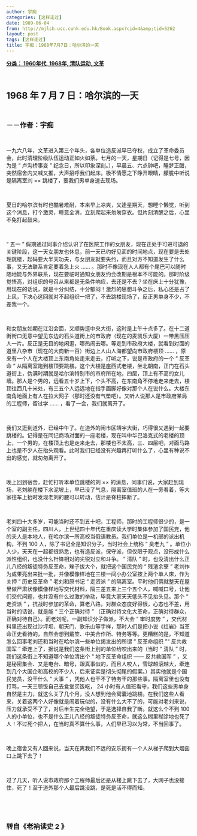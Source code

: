 ```yaml
---
author: 宇痴
categories: [这样走过]
date: 1989-06-04
from: http://mjlsh.usc.cuhk.edu.hk/Book.aspx?cid=4&amp;tid=5262
layout: post
tags: [这样走过]
title: 宇痴：1968年7月7日：哈尔滨的一天
---
```


<div style="margin: 15px 10px 10px 0px;">
<div>
<span id="ctl00_ContentPlaceHolder1_chapter1_SubjectLabel" style="font-weight:bold;text-decoration:underline;">
   分类： 1960年代, 1968年, 清队运动, 文革
  </span>
</div>
<p class="p1">
<b>
<font size="5">
<span class="s1">
</span>
<br/>
</font>
</b>
</p>
<p class="p2">
<b>
<font size="5">
<span class="s2" style="">
<font size="5">
      1968
     </font>
</span>
<span class="s1" style="">
     年
    </span>
<span class="s2" style="">
<font size="5">
      7
     </font>
</span>
<span class="s1" style="">
     月
    </span>
<span class="s2" style="">
<font size="5">
      7
     </font>
</span>
<span class="s1" style="">
     日：哈尔滨的一天
    </span>
</font>
</b>
</p>
<p class="p1">
<b>
<font size="4">
<span class="s1">
</span>
<br/>
</font>
</b>
</p>
<p class="p2">
<span class="s1">
<b>
<font size="4">
     －－作者：宇痴
    </font>
</b>
</span>
</p>
<p class="p1">
<span class="s1">
</span>
<br/>
</p>
<p class="p2">
<span class="s1">
   一九六八年，文革进入第三个年头，各单位造反派早已夺权，成立了革命委员会，此时清理阶级队伍运动正如火如荼。七月的一天，星期日（记得是七号，因为是
  </span>
<span class="s2">
   “
  </span>
<span class="s1">
   卢沟桥事变
  </span>
<span class="s2">
   ”
  </span>
<span class="s1">
   纪念日，所以印象深刻。），早晨五、六点钟吧，睡梦正酣，突然宿舍内又喊又推，大声招呼我们起床。极不情愿之下睁开眼睛，朦胧中听说是隔离室刘
  </span>
<span class="s2">
   ××
  </span>
<span class="s1">
   跳楼了，要我们男单身速去现场。
  </span>
</p>
<p class="p1">
<span class="s1">
</span>
<br/>
</p>
<p class="p2">
<span class="s1">
   夏日的哈尔滨有时也酷暑难耐，本来早上凉爽，又逢星期天，想睡个懒觉，听到这个消息，打个激灵，睡意全消，立刻爬起来匆匆穿衣。但片刻清醒之后，心里不免打起鼓来。
  </span>
</p>
<p class="p1">
<span class="s1">
</span>
<br/>
</p>
<p class="p2">
<span class="s2">
   “
  </span>
<span class="s1">
   五一
  </span>
<span class="s2">
   ”
  </span>
<span class="s1">
   假期通过同事介绍认识了在医院工作的女朋友，现在正处于可进可退的关键阶段，这一天女朋友也休息，前一天已约好见面的时间地点，现在要是去处理跳楼，起码要大半天功夫，与女朋友就要失约，而且对方不知道发生了什么事，又无法联系肯定要着急上火
  </span>
<span class="s2">
   ……
  </span>
<span class="s1">
   。那时不像现在人人都有个尾巴可以随时随地能与外界联系，现在要临时通知女朋友约会改期是根本不可能的。那时阶级觉悟高，对组织的号召从来都是无条件响应，去还是不去？坐在床上十分犹豫，用现在的话说，就是十分纠结，十分郁闷！激烈的思想斗争之后，私心还是占了上风，下决心这回就对不起组织一把了，不去跳楼现场了，反正男单身不少，不差我一个。
  </span>
</p>
<p class="p1">
<span class="s1">
</span>
<br/>
</p>
<p class="p2">
<span class="s1">
   和女朋友如期在江沿会面，又顺势逛中央大街，这时是上午十点多了。在十二道街街口无意中望见东边的石头道街上的市政府（现在的麦凯乐大厦）一带黑压压人一片。反正是无目的地闲逛，哪热闹去哪。等走到市政府大楼，就看到对面的道里八杂市（现在的大商新一百）街边上人山人海都望向市政府楼顶
  </span>
<span class="s2">
   ……
  </span>
<span class="s1">
   ，原来有一个人在大楼顶上东南角处走来走去，打听之下，说是市政府的一个
  </span>
<span class="s2">
   “
  </span>
<span class="s1">
   反革命
  </span>
<span class="s2">
   ”
  </span>
<span class="s1">
   从隔离室跑到楼顶要跳楼。这个大楼是座西式老楼，坐北朝南，正门在石头道街上，伪满时期就是哈尔滨特别市的市府所在地，四层，顶上有不高的女儿墙。那人是个男的，远看五十岁上下，个头不高，在东南角不停地走来走去，楼顶往西几十米处，有三五个人远远地在指手画脚好像对那个人在说什么。大楼东南角地面上有人在拉大网子（那时还没有气垫吧）。又听人说那人是市政府某局的工程师，留过学
  </span>
<span class="s2">
   ……
  </span>
<span class="s1">
   ，看了一会，我们就离开了。
  </span>
</p>
<p class="p1">
<span class="s1">
</span>
<br/>
</p>
<p class="p2">
<span class="s1">
   我们又逛到道外，已经中午了。在道外的闹市区靖宇大街，巧得很又遇到一起要跳楼的。记得是在同记商场对面的一座老楼，现在叫中华巴洛克式的老楼的顶上，一个男的，在楼顶上也是走来走去，那楼也不太高，三、四层吧，对面马路上也是不少人在抬头观看。此时我们已经没有兴趣再打听什么了，心里有种说不出的感觉，就匆匆离开了。
  </span>
</p>
<p class="p1">
<span class="s1">
</span>
<br/>
</p>
<p class="p2">
<span class="s1">
   晚上回到宿舍，赶忙打听本单位跳楼的刘
  </span>
<span class="s2">
   ××
  </span>
<span class="s1">
   的消息，同事们说，大家赶到现场，老刘躺在楼下水泥坡上，早已没了气息，隔离室值班的人在一旁看着，等大家往车上抬时发现老刘的腰可以转动，估计是脊柱摔断了。
  </span>
</p>
<p class="p1">
<span class="s1">
</span>
<br/>
</p>
<p class="p2">
<span class="s1">
   老刘四十大多岁，可能当时还不到五十吧，工程师，那时的工程师很少的，是一个室的副主任，四川人，上世纪四十年代在重庆读大学时集体参加了国民党，他的夫人是本地人，在哈尔滨一所高校当俄语教员。我们单位是一机部的派出机构，不到
  </span>
<span class="s2">
   100
  </span>
<span class="s1">
   人，除了书记全是知识分子，当时社会上统称
  </span>
<span class="s2">
   “
  </span>
<span class="s1">
   臭老九
  </span>
<span class="s2">
   ”
  </span>
<span class="s1">
   。单位小人少，天天在一起都很熟悉，也有造反派，保守派，但仅限于观点，没形成什么派性组织，也没什么针锋相对的尖锐对立和斗争。
  </span>
<span class="s2">
   “
  </span>
<span class="s1">
   清队
  </span>
<span class="s2">
   ”
  </span>
<span class="s1">
   时，也没清出什么正儿八经的叛徒特务反革命，矬子拔大个，就把这个国民党的
  </span>
<span class="s2">
   “
  </span>
<span class="s1">
   残渣余孽
  </span>
<span class="s2">
   ”
  </span>
<span class="s1">
   老刘作为成果亮出来批一批，并像模像样地在三楼一间小办公室按上两个单人床，作为关押
  </span>
<span class="s2">
   “
  </span>
<span class="s1">
   历史反革命
  </span>
<span class="s2">
   ”
  </span>
<span class="s1">
   老刘和原书记
  </span>
<span class="s2">
   “
  </span>
<span class="s1">
   走资派
  </span>
<span class="s2">
   ”
  </span>
<span class="s1">
   的隔离室。平时他们俩就整天在屋里做严肃状像模像样地写交代材料，隔三差五来上三个五个人，喊喊口号，让他们交代问题，也并没有什么过激的举动，毕竟大家天天低头不见抬头见。那个
  </span>
<span class="s2">
   “
  </span>
<span class="s1">
   走资派
  </span>
<span class="s2">
   ”
  </span>
<span class="s1">
   ，抗战时参加的革命，算老八路，对群众态度好得很，心态也不差，用当时的话说，就是能
  </span>
<span class="s2">
   “
  </span>
<span class="s1">
   三个正确对待
  </span>
<span class="s2">
   ”
  </span>
<span class="s1">
   （正确对待文化大革命，正确对待群众，正确对待自己）。而老刘呢，一副知识分子做派，不大会
  </span>
<span class="s2">
   “
  </span>
<span class="s1">
   审时度势
  </span>
<span class="s2">
   ”
  </span>
<span class="s1">
   ，交代材料里还出现过沙坪坝、朝天门、歌乐山等字样，那时人们是把小说《红岩》当革命正史看待的，自然会想到戴笠、中美合作所、特务等等。更糟糕的是，不知道怎么回事老刘还和当时在哈尔滨一些单位揭发出的所谓
  </span>
<span class="s2">
   “
  </span>
<span class="s1">
   反革命组织
  </span>
<span class="s2">
   ”“
  </span>
<span class="s1">
   反共救国军
  </span>
<span class="s2">
   ”
  </span>
<span class="s1">
   牵连上了，据说是我们这条街上别的单位给咬出来的（当时
  </span>
<span class="s2">
   “
  </span>
<span class="s1">
   清队
  </span>
<span class="s2">
   ”
  </span>
<span class="s1">
   时，我们这条街上不知道哪个单位清出个
  </span>
<span class="s2">
   “
  </span>
<span class="s1">
   地下反革命组织
  </span>
<span class="s2">
   ——
  </span>
<span class="s1">
   反共救国军
  </span>
<span class="s2">
   ”
  </span>
<span class="s1">
   ，又是秘密集会、又是电台、暗号，跟真事似的，而且人咬人，雪球越滚越大，牵连到几个大国企和高校的不少人，后来证实是彻头彻尾的假案。）其实他就是个国民党员，没干什么
  </span>
<span class="s2">
   “
  </span>
<span class="s1">
   大事
  </span>
<span class="s2">
   ”
  </span>
<span class="s1">
   ，凭他人也干不了特务干的那些事。隔离室里也没有打骂，一天三顿饭自己去食堂买饭吃，
  </span>
<span class="s2">
   24
  </span>
<span class="s1">
   小时有人值班看守，我们这些男单身自然是主力，就这么关了几个月，没人想到他会窝囊地跳楼。在我们这些人看来，关着这两个人好像就是闹着玩似的，没有什么大不了的，可能对老刘来说，压力就承受不了了，对后半生完全绝望，于是选择自我了断。就这么个不到
  </span>
<span class="s2">
   100
  </span>
<span class="s1">
   人的小单位，也不是什么正儿八经的叛徒特务反革命，就这么糊里糊涂地也死了人！不过死个把人，在当时真不算什么事，人们早已习以为常，不当回事了。
  </span>
</p>
<p class="p1">
<span class="s1">
</span>
<br/>
</p>
<p class="p2">
<span class="s1">
   晚上宿舍又有人回来说，当天在离我们不远的安乐街有一个人从梯子爬到大烟囱口上跳下去了！
  </span>
</p>
<p class="p1">
<span class="s1">
</span>
<br/>
</p>
<p class="p2">
<span class="s1">
   过了几天，听人说市政府那个工程师最后还是从楼上跳下去了，大网子也没接住，死了！至于道外那个人最后跳没跳，是死是活不得而知。
  </span>
</p>
<p class="p1">
<span class="s1">
</span>
<br/>
</p>
<p class="p1">
<b>
<font size="4">
<span class="s1">
</span>
<br/>
</font>
</b>
</p>
<p class="p2">
<b>
<font size="4">
<span class="s1">
     转自《老衲读史
    </span>
<span class="s2">
     2
    </span>
<span class="s1">
     》
    </span>
</font>
</b>
</p>
</div>
